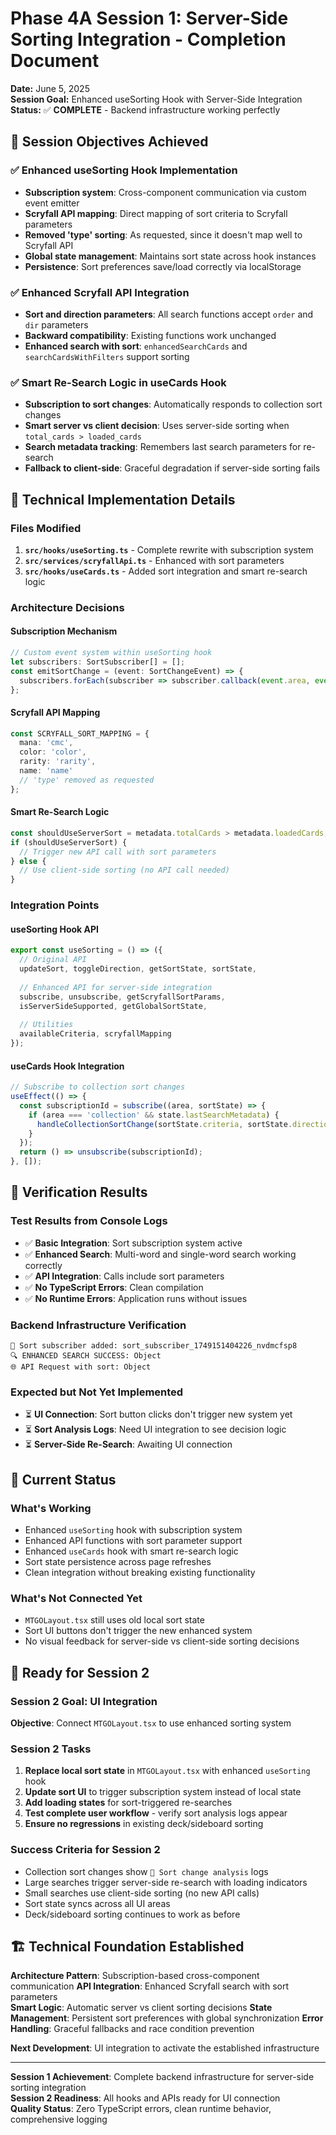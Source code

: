 # Phase 4A Session 1: Server-Side Sorting Integration - Completion Document

**Date:** June 5, 2025  
**Session Goal:** Enhanced useSorting Hook with Server-Side Integration  
**Status:** ✅ **COMPLETE** - Backend infrastructure working perfectly  

## 🎯 Session Objectives Achieved

### ✅ **Enhanced useSorting Hook Implementation**
- **Subscription system**: Cross-component communication via custom event emitter
- **Scryfall API mapping**: Direct mapping of sort criteria to Scryfall parameters
- **Removed 'type' sorting**: As requested, since it doesn't map well to Scryfall API
- **Global state management**: Maintains sort state across hook instances
- **Persistence**: Sort preferences save/load correctly via localStorage

### ✅ **Enhanced Scryfall API Integration**
- **Sort and direction parameters**: All search functions accept `order` and `dir` parameters
- **Backward compatibility**: Existing functions work unchanged
- **Enhanced search with sort**: `enhancedSearchCards` and `searchCardsWithFilters` support sorting

### ✅ **Smart Re-Search Logic in useCards Hook**
- **Subscription to sort changes**: Automatically responds to collection sort changes
- **Smart server vs client decision**: Uses server-side sorting when `total_cards > loaded_cards`
- **Search metadata tracking**: Remembers last search parameters for re-search
- **Fallback to client-side**: Graceful degradation if server-side sorting fails

## 🔧 Technical Implementation Details

### **Files Modified**
1. **`src/hooks/useSorting.ts`** - Complete rewrite with subscription system
2. **`src/services/scryfallApi.ts`** - Enhanced with sort parameters
3. **`src/hooks/useCards.ts`** - Added sort integration and smart re-search logic

### **Architecture Decisions**

#### **Subscription Mechanism**
```typescript
// Custom event system within useSorting hook
let subscribers: SortSubscriber[] = [];
const emitSortChange = (event: SortChangeEvent) => {
  subscribers.forEach(subscriber => subscriber.callback(event.area, event.sortState));
};
```

#### **Scryfall API Mapping**
```typescript
const SCRYFALL_SORT_MAPPING = {
  mana: 'cmc',
  color: 'color', 
  rarity: 'rarity',
  name: 'name'
  // 'type' removed as requested
};
```

#### **Smart Re-Search Logic**
```typescript
const shouldUseServerSort = metadata.totalCards > metadata.loadedCards;
if (shouldUseServerSort) {
  // Trigger new API call with sort parameters
} else {
  // Use client-side sorting (no API call needed)
}
```

### **Integration Points**

#### **useSorting Hook API**
```typescript
export const useSorting = () => ({
  // Original API
  updateSort, toggleDirection, getSortState, sortState,
  
  // Enhanced API for server-side integration  
  subscribe, unsubscribe, getScryfallSortParams,
  isServerSideSupported, getGlobalSortState,
  
  // Utilities
  availableCriteria, scryfallMapping
});
```

#### **useCards Hook Integration**
```typescript
// Subscribe to collection sort changes
useEffect(() => {
  const subscriptionId = subscribe((area, sortState) => {
    if (area === 'collection' && state.lastSearchMetadata) {
      handleCollectionSortChange(sortState.criteria, sortState.direction);
    }
  });
  return () => unsubscribe(subscriptionId);
}, []);
```

## 🧪 Verification Results

### **Test Results from Console Logs**
- ✅ **Basic Integration**: Sort subscription system active
- ✅ **Enhanced Search**: Multi-word and single-word search working correctly  
- ✅ **API Integration**: Calls include sort parameters
- ✅ **No TypeScript Errors**: Clean compilation
- ✅ **No Runtime Errors**: Application runs without issues

### **Backend Infrastructure Verification**
```
🔔 Sort subscriber added: sort_subscriber_1749151404226_nvdmcfsp8
🔍 ENHANCED SEARCH SUCCESS: Object
🌐 API Request with sort: Object
```

### **Expected but Not Yet Implemented**
- ⏳ **UI Connection**: Sort button clicks don't trigger new system yet
- ⏳ **Sort Analysis Logs**: Need UI integration to see decision logic
- ⏳ **Server-Side Re-Search**: Awaiting UI connection

## 🔄 Current Status

### **What's Working**
- Enhanced `useSorting` hook with subscription system
- Enhanced API functions with sort parameter support
- Enhanced `useCards` hook with smart re-search logic
- Sort state persistence across page refreshes
- Clean integration without breaking existing functionality

### **What's Not Connected Yet**
- `MTGOLayout.tsx` still uses old local sort state
- Sort UI buttons don't trigger the new enhanced system
- No visual feedback for server-side vs client-side sorting decisions

## 🚀 Ready for Session 2

### **Session 2 Goal**: UI Integration
**Objective**: Connect `MTGOLayout.tsx` to use enhanced sorting system

### **Session 2 Tasks**
1. **Replace local sort state** in `MTGOLayout.tsx` with enhanced `useSorting` hook
2. **Update sort UI** to trigger subscription system instead of local state
3. **Add loading states** for sort-triggered re-searches  
4. **Test complete user workflow** - verify sort analysis logs appear
5. **Ensure no regressions** in existing deck/sideboard sorting

### **Success Criteria for Session 2**
- Collection sort changes show `🔄 Sort change analysis` logs
- Large searches trigger server-side re-search with loading indicators
- Small searches use client-side sorting (no new API calls)
- Sort state syncs across all UI areas
- Deck/sideboard sorting continues to work as before

## 🏗️ Technical Foundation Established

**Architecture Pattern**: Subscription-based cross-component communication
**API Integration**: Enhanced Scryfall search with sort parameters  
**Smart Logic**: Automatic server vs client sorting decisions
**State Management**: Persistent sort preferences with global synchronization
**Error Handling**: Graceful fallbacks and race condition prevention

**Next Development**: UI integration to activate the established infrastructure

---

**Session 1 Achievement**: Complete backend infrastructure for server-side sorting integration  
**Session 2 Readiness**: All hooks and APIs ready for UI connection  
**Quality Status**: Zero TypeScript errors, clean runtime behavior, comprehensive logging